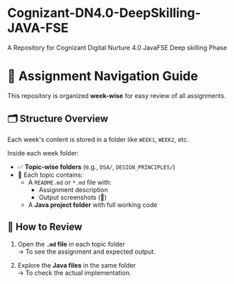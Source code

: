# Cognizant-DN4.0-DeepSkilling-JAVA-FSE
A Repository for Cognizant Digital Nurture 4.0 JavaFSE Deep skilling Phase

# 📁 Assignment Navigation Guide

This repository is organized **week-wise** for easy review of all assignments.

## 🗂️ Structure Overview

Each week's content is stored in a folder like `WEEK1`, `WEEK2`, etc.

Inside each week folder:

- ✅ **Topic-wise folders** (e.g., `DSA/`, `DESIGN_PRINCIPLES/`)
- 📄 Each topic contains:
  - A `README.md` or `*.md` file with:
    - Assignment description
    - Output screenshots (📸)
  - A **Java project folder** with full working code

## 🔎 How to Review

1. Open the **`.md` file** in each topic folder  
   → To see the assignment and expected output.

2. Explore the **Java files** in the same folder  
   → To check the actual implementation.
